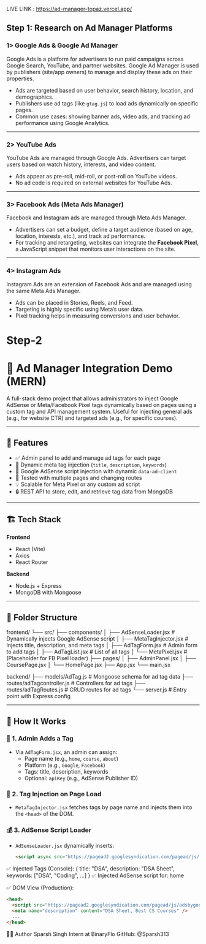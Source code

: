 LIVE LINK : https://ad-manager-topaz.vercel.app/

## Step 1: Research on Ad Manager Platforms

### 1> Google Ads & Google Ad Manager

Google Ads is a platform for advertisers to run paid campaigns across Google Search, YouTube, and partner websites. Google Ad Manager is used by publishers (site/app owners) to manage and display these ads on their properties.

- Ads are targeted based on user behavior, search history, location, and demographics.
- Publishers use ad tags (like `gtag.js`) to load ads dynamically on specific pages.
- Common use cases: showing banner ads, video ads, and tracking ad performance using Google Analytics.

---

### 2> YouTube Ads

YouTube Ads are managed through Google Ads. Advertisers can target users based on watch history, interests, and video content.

- Ads appear as pre-roll, mid-roll, or post-roll on YouTube videos.
- No ad code is required on external websites for YouTube Ads.

---

### 3> Facebook Ads (Meta Ads Manager)

Facebook and Instagram ads are managed through Meta Ads Manager.

- Advertisers can set a budget, define a target audience (based on age, location, interests, etc.), and track ad performance.
- For tracking and retargeting, websites can integrate the **Facebook Pixel**, a JavaScript snippet that monitors user interactions on the site.

---

### 4> Instagram Ads

Instagram Ads are an extension of Facebook Ads and are managed using the same Meta Ads Manager.

- Ads can be placed in Stories, Reels, and Feed.
- Targeting is highly specific using Meta’s user data.
- Pixel tracking helps in measuring conversions and user behavior.

# Step-2

# 🎯 Ad Manager Integration Demo (MERN)

A full-stack demo project that allows administrators to inject Google AdSense or Meta/Facebook Pixel tags dynamically based on pages using a custom tag and API management system. Useful for injecting general ads (e.g., for website CTR) and targeted ads (e.g., for specific courses).

---

## 📌 Features

- ✅ Admin panel to add and manage ad tags for each page
- 🧠 Dynamic meta tag injection (`title`, `description`, `keywords`)
- 🎯 Google AdSense script injection with dynamic `data-ad-client`
- 🧪 Tested with multiple pages and changing routes
- 💡 Scalable for Meta Pixel or any custom ad script
- 🔒 REST API to store, edit, and retrieve tag data from MongoDB

---

## 🏗️ Tech Stack

**Frontend**

- React (Vite)
- Axios
- React Router

**Backend**

- Node.js + Express
- MongoDB with Mongoose

---

## 📂 Folder Structure

frontend/
└── src/
├── components/
│ ├── AdSenseLoader.jsx # Dynamically injects Google AdSense script
│ ├── MetaTagInjector.jsx # Injects title, description, and meta tags
│ ├── AdTagForm.jsx # Admin form to add tags
│ ├── AdTagList.jsx # List of all tags
│ └── MetaPixel.jsx # (Placeholder for FB Pixel loader)
├── pages/
│ ├── AdminPanel.jsx
│ ├── CoursePage.jsx
│ └── HomePage.jsx
├── App.jsx
└── main.jsx

backend/
├── models/AdTag.js # Mongoose schema for ad tag data
├── routes/adTagcontroller.js # Controllers for ad tags
├── routes/adTagRoutes.js # CRUD routes for ad tags
└── server.js # Entry point with Express config

---

## 🚀 How It Works

### 🧩 1. Admin Adds a Tag

- Via `AdTagForm.jsx`, an admin can assign:
  - Page name (e.g., `home`, `course`, `about`)
  - Platform (e.g., `Google`, `Facebook`)
  - Tags: title, description, keywords
  - Optional: `apiKey` (e.g., AdSense Publisher ID)

### 🧠 2. Tag Injection on Page Load

- `MetaTagInjector.jsx` fetches tags by page name and injects them into the `<head>` of the DOM.

### 💰 3. AdSense Script Loader

- `AdSenseLoader.jsx` dynamically inserts:
  ```html
  <script async src="https://pagead2.googlesyndication.com/pagead/js/adsbygoogle.js" data-ad-client="your-id-here"></script>
  ```

✅ Injected Tags (Console):
{ title: "DSA", description: "DSA Sheet", keywords: ["DSA", "Coding", ...] }
✅ Injected AdSense script for: home

✅ DOM View (Production):
```html
<head>
  <script src="https://pagead2.googlesyndication.com/pagead/js/adsbygoogle.js" data-ad-client="ca-pub-xxxxxxxxxxxx"></script>
  <meta name="description" content="DSA Sheet, Best CS Courses" />
  ...
</head>
```

🙋‍♂️ Author
Sparsh Singh
Intern at BinaryFlo
GitHub: @Sparsh313
